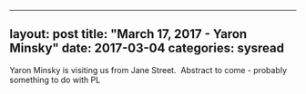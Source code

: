 
---
layout: post
title: "March 17, 2017 - Yaron Minsky"
date: 2017-03-04
categories: sysread
---

Yaron Minsky is visiting us from Jane Street.  Abstract to come - probably something to do with PL
